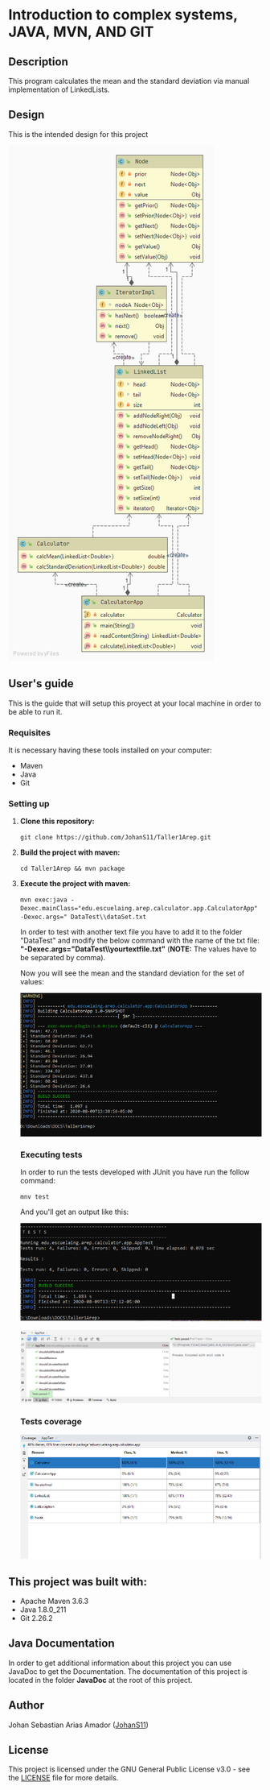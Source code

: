 

# Introduction to complex systems, JAVA, MVN, AND GIT

## Description

  This program calculates the mean and the standard deviation via manual implementation of LinkedLists.
 
## Design 

  This is the intended design for this project
  
  ![uml](DesignDiagram/appDesign.png)
  

## User's guide

  This is the guide that will setup this proyect at your local machine in order to be able to run it.
  
  ### Requisites
  
  It is necessary having these tools installed on your computer:
  
  * Maven 
  * Java 
  * Git
 
  ### Setting up
  
1. **Clone this repository:** 

    `git clone https://github.com/JohanS11/Taller1Arep.git`

2. **Build the project with maven:**
  
    `cd Taller1Arep && mvn package`

3. **Execute the project with maven:**

    `mvn exec:java -Dexec.mainClass="edu.escuelaing.arep.calculator.app.CalculatorApp" -Dexec.args=" DataTest\\dataSet.txt`

    In order to test with another text file you have to add it to the folder "DataTest" and modify the below command with
    the name of the txt file:   **"-Dexec.args="DataTest\\\yourtextfile.txt"** (**NOTE:** The values have to be separated by      comma).
    
    Now you will see the mean and the standard deviation for the set of values:
    
    ![execute](img/executing1.png)
  
   ### Executing tests
   
     In order to run the tests developed with JUnit you have run the follow command:
   
     `mnv test`
      
     And you'll get an output like this:
     
     ![test1](img/test1.png)
     
     ![test2](img/testRunning.png)
     
     ### Tests coverage
     
     ![test3](img/testCoverage.png)
     
  ## This project was built with:
  
   - Apache Maven 3.6.3
   - Java 1.8.0_211
   - Git 2.26.2
    
  ## Java Documentation
  
  In order to get additional information about this project you can use JavaDoc to get the Documentation.
  The documentation of this project is located in the folder **JavaDoc** at the root of this project.
  
  ## Author
  
  Johan Sebastian Arias Amador ([JohanS11](https://github.com/JohanS11))
  
  ## License
  
  This project is licensed under the GNU General Public License v3.0 - see the [LICENSE](https://github.com/JohanS11/Taller1Arep/blob/master/LICENSE) file for more details.
  
 
  
    
    
    
     
      
      
   
      
      
    
    
 


